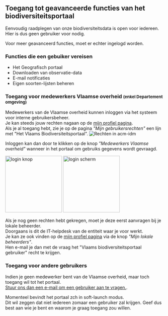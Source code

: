 ## Toegang tot geavanceerde functies van het biodiversiteitsportaal

Eenvoudig raadplegen van onze biodiversiteitsdata is open voor iedereen.  
Hier is dus geen gebruiker voor nodig.  

Voor meer geavanceerd functies, moet er echter ingelogd worden.

### Functies die een gebuiker vereisen

- Het Geografisch portaal
- Downloaden van observatie-data
- E-mail notificaties
- Eigen soorten-lijsten beheren


### Toegang voor medewerkers Vlaamse overheid <span style="font-size: small">(enkel Departement omgeving)</span>

Medewerkers van de Vlaamse overheid kunnen inloggen via het systeem voor interne gebruikersbeheer.  
Je kan steeds jouw rechten nagaan op de <a href="https://mijnprofiel-gebruikersbeheer.vlaanderen.be/user/" target="_blank">mijn profiel pagina</a>.  
Als je al toegang hebt, zie je op de pagina _"Mijn gebruikersrechten"_ een lijn met "Het Vlaams Biodiversiteitsportaal".
![Rechten in acm-idm](/images/pages/acm_idm_mijn_profiel.png)

Inloggen kan dan door te klikken op de knop _"Medewerkers Vlaamse overheid"_ wanneer in het portaal om gebruiks gegevens wordt gevraagd.
<p float="left">
  <img src="/images/pages/login_button.png" alt="login knop" height="180" />
  <img src="/images/pages/login_screen.png" alt="login scherm" height="180" /> 
</p>


Als je nog geen rechten hebt gekregen, moet je deze eerst aanvragen bij je lokale beheerder.  
Doorgaans is dit de IT-helpdesk van de entiteit waar je voor werkt.  
Je kan ze ook vinden op de <a href="https://mijnprofiel-gebruikersbeheer.vlaanderen.be/user/" target="_blank">mijn profiel pagina</a> via de knop _"Mijn lokale beheerders"_.  
Hen e-mail je dan met de vraag het "Vlaams biodiversiteitsportaal gebruiker" recht te krijgen.
 

### Toegang voor andere gebruikers

Indien je geen medewerker bent van de Vlaamse overheid, maar toch toegang wil tot het portaal.  
[Stuur ons dan een e-mail om een gebruiker aan te vragen.](mailto:support.natuurdata@inbo.be).

Momenteel bevindt het portaal zch in soft-launch modus.  
Dit wil zeggen dat niet iedereen zomaar een gebruiker zal krijgen.
Geef dus best aan wie je bent en waarom je graag toegang zou willen.


